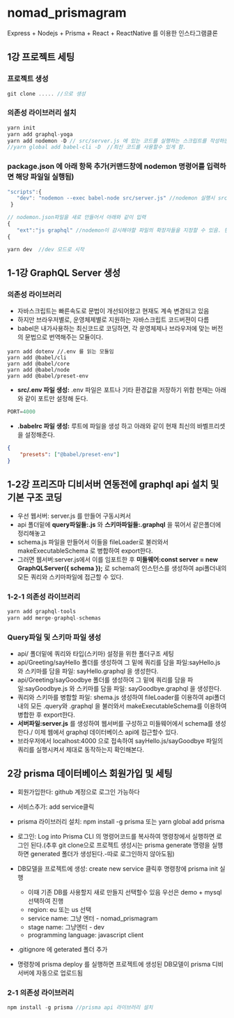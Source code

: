 # nomad_prismagram

Express + Nodejs + Prisma + React + ReactNative  를 이용한 인스타그램클론

## 1강 프로젝트 세팅

### 프로젝트 생성

```js
git clone ..... //으로 생성

```

### 의존성 라이브러리 설치  

```js
yarn init
yarn add graphql-yoga
yarn add nodemon -D // src/server.js 에 있는 코드를 실행하는 스크립트를 작성하는데 필요함. -D 는 개발자모드로 설치함/ 배포시에는 포함안됨
//yarn global add babel-cli -D  //최신 코드를 사용할수 있게 함.
```
  
### package.json 에 아래 항목 추가(커맨드창에 nodemon 명령어를 입력하면 해당 파일일 실행됨)  
  
 ```js
 "scripts":{  
    "dev": "nodemon --exec babel-node src/server.js" //nodemon 실행시 src/server.js을 실행하도록 하기위함.  
  }  

 // nodemon.json파일을 새로 만들어서 아래와 같이 입력  
{  
    "ext":"js graphql" //nodemon이 감시해야할 파일의 확장자들을 지정할 수 있음. 현재 .js 와 .grqphql 확장자를 가진 파일을 감시하도록 지정한것임  
{
```
  
```js
yarn dev  //dev 모드로 시작
```  

## 1-1강 GraphQL Server 생성  

### 의존성 라이브러리

- 자바스크립트는 빠른속도로 문법이 개선되어왔고 현재도 계속 변경되고 있음
- 하지만 브라우저별로, 운영체제별로 지원하는 자바스크립트 코드버젼이 다름
- babel은 내가사용하는 최신코드로 코딩하면, 각 운영체제나 브라우저에 맞는 버전의 문법으로 번역해주는 모듈이다.  

```JS
yarn add dotenv //.env 를 읽는 모듈임  
yarn add @babel/cli
yarn add @babel/core
yarn add @babel/node
yarn add @babel/preset-env

```

- **src/.env 파일 생성:** .env 파일은 포트나 기타 환경값을 저장하기 위함 현재는 아래와 같이 포트만 설정해 둔다.  

```js
PORT=4000
```  

- **.babelrc 파일 생성:** 루트에 파일을 생성 하고 아래와 같이 현재 최신의 바벨프리셋을 설정해준다.  

```json
{
    "presets": ["@babel/preset-env"]
}
```  

## 1-2강  프리즈마 디비서버 연동전에 graphql api 설치 및 기본 구조 코딩  

- 우선 웹서버: server.js 를 만들어 구동시켜서
- api 폴더밑에 **query파일들:.js** 와 **스키마파일들:.graphql** 을 묶어서 같은폴더에 정리해놓고
- schema.js 파일을 만들어서 이들을 fileLoader로 불러와서 makeExecutableSchema 로 병합하여 export한다.
- 그러면 웹서버:server.js에서 이를 임포트한 후 **미들웨어:const server = new GraphQLServer({ schema });** 로 schema의 인스턴스를 생성하여 api폴더내의 모든 쿼리와 스키마파일에 접근할 수 있다.  

### 1-2-1 의존성 라이브러리

```js
yarn add graphql-tools
yarn add merge-graphql-schemas
```

### Query파일 및 스키마 파일 생성

- api/ 폴더밑에 쿼리와 타입(스키마) 설정을 위한 폴더구조 세팅
- api/Greeting/sayHello 폴더를 생성하여 그 밑에  쿼리를 담을 파일:sayHello.js 와 스키마를 담을 파일: sayHello.graphql 을 생성한다.
- api/Greeting/sayGoodbye 폴더를 생성하여 그 밑에  쿼리를 담을 파일:sayGoodbye.js 와 스키마를 담을 파일: sayGoodbye.graphql 을 생성한다.  
- 쿼리와 스키마를 병합할 파일: shema.js 생성하여 fileLoader를 이용하여 api폴더내의 모든 .query와 .graphql 을 불러와서 makeExecutableSchema를 이용하여 병합한 후 export한다.
- **서버파일:server.js** 를 생성하여 웹서버를 구성하고 미들웨어에서 schema를 생성한다./ 이제 웹에서 graphql 데이터베이스 api에 접근할수 있다.
- 브라우저에서 localhost:4000 으로 접속하여 sayHello.js/sayGoodbye 파일의 쿼리를 실행시켜서 제대로 동작하는지 확인해본다.  

## 2강 prisma 데이터베이스 회원가입 및 세팅

- 회원가입한다: github 계정으로 로그인 가능하다
- 서비스추가: add service클릭
- prisma 라이브러리 설치: npm install -g prisma 또는 yarn global add prisma
- 로그인: Log into Prisma CLI 의 명령어코드를 복사하여 명령창에서 실행하면 로그인 된다.(추후 git clone으로 프로젝트 생성시는 prisma generate 명령을 실행하면 generated 폴더가 생성된다.-따로 로그인하지 않아도됨)
- DB모델을 프로젝트에 생성: create new service 클릭후 명령창에 prisma init 실행
  - 이때 기존 DB를 사용할지 새로 만들지 선택할수 있음 우선은 demo + mysql 선택하여 진행
  - region: eu 또는 us 선택
  - service name: 그냥 엔터 - nomad_prismagram
  - stage name: 그냥엔터 - dev
  - programming language: javascript client  
  
- .gitignore 에 geterated 폴더 추가
- 명령창에 prisma deploy 를 실행하면 프로젝트에 생성된 DB모델이 prisma 디비서버에 자동으로 업로드됨

### 2-1 의존성 라이브러리

```js
npm install -g prisma //prisma api 라이브러리 설치

```
